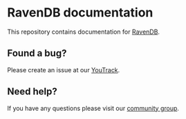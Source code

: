 # RavenDB documentation

This repository contains documentation for [RavenDB](https://ravendb.net/docs).

Found a bug?
------------
Please create an issue at our [YouTrack](https://issues.hibernatingrhinos.com/issues/RDoc).

Need help?
----------
If you have any questions please visit our [community group](http://groups.google.com/group/ravendb/).
